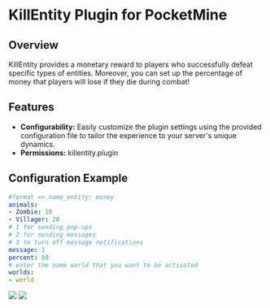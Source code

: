 # KillEntity Plugin for PocketMine

## Overview

KillEntity provides a monetary reward to players who successfully defeat specific types of entities. Moreover, you can set up the percentage of money that players will lose if they die during combat!

## Features

- **Configurability:** Easily customize the plugin settings using the provided configuration file to tailor the experience to your server's unique dynamics.
- **Permissions:** killentity.plugin


## Configuration Example

```yaml
#format => name_entity: money
animals:
- Zombie: 10
- Villager: 20
# 1 for sending pop-ups
# 2 for sending messages
# 3 to turn off message notifications
message: 1
percent: 50
# enter the name world that you want to be activated
worlds:
- world
```

[![](https://poggit.pmmp.io/shield.api/KillEntity)](https://poggit.pmmp.io/p/KillEntity)
[![](https://poggit.pmmp.io/shield.state/KillEntity)](https://poggit.pmmp.io/p/KillEntity)

